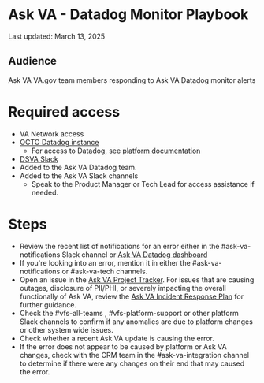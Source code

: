 # Ask VA  - Datadog Monitor Playbook
Last updated: March 13, 2025 

## Audience 
Ask VA VA.gov team members responding to Ask VA Datadog monitor alerts

# Required access

- VA Network access
- [OCTO Datadog instance](https://vagov.ddog-gov.com/)
    - For access to Datadog, see [platform documentation](https://depo-platform-documentation.scrollhelp.site/developer-docs/get-access-to-datadog)
- [DSVA Slack](dsva.slack.com)
- Added to the Ask VA Datadog team.
- Added to the Ask VA Slack channels
    - Speak to the Product Manager or Tech Lead for access assistance if needed.

# Steps

- Review the recent list of notifications for an error either in the #ask-va-notifications Slack channel or [Ask VA Datadog dashboard](https://vagov.ddog-gov.com/dashboard/i7e-qkf-zim/ask-va-dashboard-draft?fromUser=false&refresh_mode=sliding&from_ts=1741271403227&to_ts=1741876203227&live=true)
- If you're looking into an error, mention it in either the #ask-va-notifications or #ask-va-tech channels. 
- Open an issue in the [Ask VA Project Tracker](https://github.com/orgs/department-of-veterans-affairs/projects/1033/views/1). For issues that are causing outages, disclosure of PII/PHI, or severely impacting the overall functionally of Ask VA, review the [Ask VA Incident Response Plan](https://github.com/department-of-veterans-affairs/va.gov-team/blob/master/products/ask-va/engineering/InfoSec/ask-va-incident-response-plan.md) for further guidance.
- Check the #vfs-all-teams , #vfs-platform-support or other platform Slack channels to confirm if any anomalies are due to platform changes or other system wide issues.
- Check whether a recent Ask VA update is causing the error.
- If the error does not appear to be caused by platform or Ask VA changes, check with the CRM team in the #ask-va-integration channel to determine if there were any changes on their end that may caused the error.

